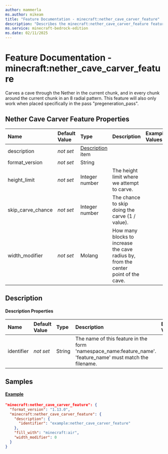```yaml
---
author: mammerla
ms.author: mikeam
title: "Feature Documentation - minecraft:nether_cave_carver_feature"
description: "Describes the minecraft:nether_cave_carver_feature feature type"
ms.service: minecraft-bedrock-edition
ms.date: 02/11/2025 
---
```


# Feature Documentation - minecraft:nether_cave_carver_feature

Carves a cave through the Nether in the current chunk, and in every chunk around the current chunk in an 8 radial pattern. This feature will also only work when placed specifically in the pass "pregeneration_pass".


## Nether Cave Carver Feature Properties

|Name       |Default Value |Type |Description |Example Values |
|:----------|:-------------|:----|:-----------|:------------- |
| description | *not set* | [Description](#description) item |  |  | 
| format_version | *not set* | String |  |  | 
| height_limit | *not set* | Integer number | The height limit where we attempt to carve. |  | 
| skip_carve_chance | *not set* | Integer number | The chance to skip doing the carve (1 / value). |  | 
| width_modifier | *not set* | Molang | How many blocks to increase the cave radius by, from the center point of the cave. |  | 

## Description

#### Description Properties

|Name       |Default Value |Type |Description |Example Values |
|:----------|:-------------|:----|:-----------|:------------- |
| identifier | *not set* | String | The name of this feature in the form 'namespace_name:feature_name'. 'feature_name' must match the filename. |  | 

## Samples

#### [Example](example)


```json
"minecraft:nether_cave_carver_feature": {
  "format_version": "1.13.0",
  "minecraft:nether_cave_carver_feature": {
    "description": {
      "identifier": "example:nether_cave_carver_feature"
    },
    "fill_with": "minecraft:air",
    "width_modifier": 0
  }
}
```
